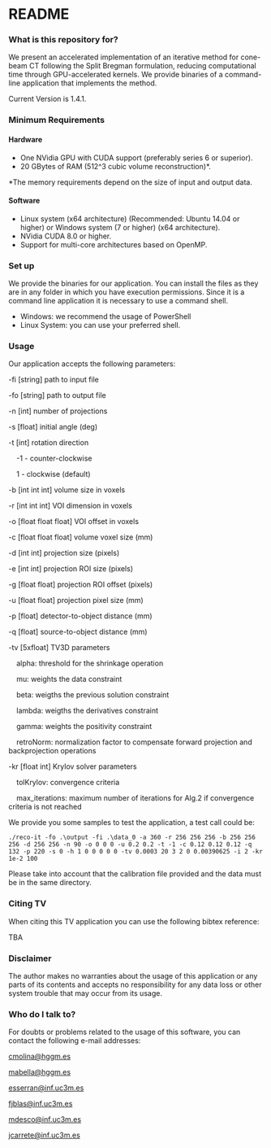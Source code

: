 # README #


### What is this repository for? ###
We present an accelerated implementation of an iterative method for cone-beam CT following the Split Bregman formulation, reducing computational time through GPU-accelerated kernels.
We provide binaries of a command-line application that implements the method. 


Current Version is 1.4.1. 


### Minimum Requirements ###

#### Hardware #####

* One NVidia GPU with CUDA support (preferably series 6 or superior).
* 20 GBytes of RAM (512^3 cubic volume reconstruction)*.

*The memory requirements depend on the size of input and output data. 

#### Software ####

* Linux system (x64 architecture) (Recommended: Ubuntu 14.04 or higher) or Windows system  (7 or higher) (x64 architecture).
* NVidia CUDA 8.0 or higher.
* Support for multi-core architectures based on OpenMP.

### Set up ###

We provide the binaries for our application. You can install the files as they are in any folder in which you have execution permissions. 
Since it is a command line application it is necessary to use a command shell. 

* Windows: we recommend the usage of PowerShell
* Linux System: you can use your preferred shell. 


### Usage ###

Our application accepts the following parameters: 

-fi [string]	path to input file

-fo [string]	path to output file

-n  [int]	number of projections

-s  [float]	initial angle (deg)

-t  [int]	rotation direction

&nbsp;&nbsp;&nbsp; -1 - counter-clockwise

&nbsp;&nbsp;&nbsp; 1 - clockwise (default)

-b  [int int int]	volume size in voxels

-r  [int int int]	VOI dimension in voxels

-o  [float float float]	VOI offset in voxels

-c  [float float float]	volume voxel size (mm)

-d  [int int]	projection size (pixels)

-e  [int int]	projection ROI size (pixels)

-g  [float float]	projection ROI offset (pixels)

-u  [float float]	projection pixel size (mm)

-p  [float]	detector-to-object distance (mm)

-q  [float]	source-to-object distance (mm)

-tv [5xfloat] TV3D parameters

&nbsp;&nbsp;&nbsp; alpha: threshold for the shrinkage operation
 
&nbsp;&nbsp;&nbsp; mu: weights the data constraint
  
&nbsp;&nbsp;&nbsp; beta: weigths the previous solution constraint
  
&nbsp;&nbsp;&nbsp; lambda: weigths the derivatives constraint
  
&nbsp;&nbsp;&nbsp; gamma: weights the positivity constraint
  
&nbsp;&nbsp;&nbsp; retroNorm: normalization factor to compensate forward projection and backprojection operations

-kr [float int]	Krylov solver parameters

&nbsp;&nbsp;&nbsp; tolKrylov: convergence criteria

&nbsp;&nbsp;&nbsp; max_iterations: maximum number of iterations for Alg.2 if convergence criteria is not reached

We provide you some samples to test the application, a test call could be: 

```
./reco-it -fo .\output -fi .\data_0 -a 360 -r 256 256 256 -b 256 256 256 -d 256 256 -n 90 -o 0 0 0 -u 0.2 0.2 -t -1 -c 0.12 0.12 0.12 -q 132 -p 220 -s 0 -h 1 0 0 0 0 0 -tv 0.0003 20 3 2 0 0.00390625 -i 2 -kr 1e-2 100
```

Please take into account that the calibration file provided and the data must be in the same directory.

### Citing TV ###

When citing this TV application you can use the following bibtex reference: 

TBA

### Disclaimer ###

The author makes no warranties about the usage of this application or any parts of its contents and accepts no responsibility for any data loss or other system trouble that may occur from its usage.

### Who do I talk to? ###

For doubts or problems related to the usage of this software, you can contact the following e-mail addresses:

cmolina@hggm.es

mabella@hggm.es

esserran@inf.uc3m.es

fjblas@inf.uc3m.es

mdesco@inf.uc3m.es

jcarrete@inf.uc3m.es
